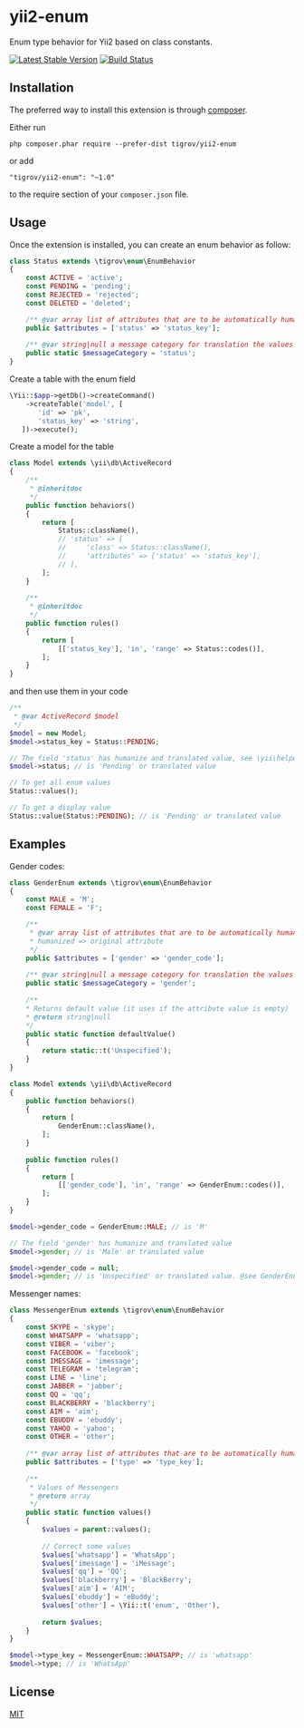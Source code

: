 yii2-enum
==============

Enum type behavior for Yii2 based on class constants.

[![Latest Stable Version](https://poser.pugx.org/Tigrov/yii2-enum/v/stable)](https://packagist.org/packages/Tigrov/yii2-enum)
[![Build Status](https://travis-ci.org/Tigrov/yii2-enum.svg?branch=master)](https://travis-ci.org/Tigrov/yii2-enum)

Installation
------------

The preferred way to install this extension is through [composer](http://getcomposer.org/download/).

Either run

```
php composer.phar require --prefer-dist tigrov/yii2-enum
```

or add

```
"tigrov/yii2-enum": "~1.0"
```

to the require section of your `composer.json` file.

	
Usage
-----

Once the extension is installed, you can create an enum behavior as follow:

```php
class Status extends \tigrov\enum\EnumBehavior
{
    const ACTIVE = 'active';
    const PENDING = 'pending';
    const REJECTED = 'rejected';
    const DELETED = 'deleted';

    /** @var array list of attributes that are to be automatically humanized value */
    public $attributes = ['status' => 'status_key'];
    
    /** @var string|null a message category for translation the values */
    public static $messageCategory = 'status';
}
```

Create a table with the enum field
```php
\Yii::$app->getDb()->createCommand()
    ->createTable('model', [
       'id' => 'pk',
       'status_key' => 'string',
   ])->execute();
```

Create a model for the table
```php
class Model extends \yii\db\ActiveRecord
{
    /**
     * @inheritdoc
     */
    public function behaviors()
    {
        return [
            Status::className(),
            // 'status' => [
            //     'class' => Status::className(),
            //     'attributes' => ['status' => 'status_key'],
            // ],
        ];
    }
    
    /**
     * @inheritdoc
     */
    public function rules()
    {
        return [
            [['status_key'], 'in', 'range' => Status::codes()],
        ];
    }
}
```

and then use them in your code
```php
/**
 * @var ActiveRecord $model
 */
$model = new Model;
$model->status_key = Status::PENDING;

// The field 'status' has humanize and translated value, see \yii\helpers\Inflector::humanize($word, true)
$model->status; // is 'Pending' or translated value

// To get all enum values
Status::values();

// To get a display value
Status::value(Status::PENDING); // is 'Pending' or translated value
```

Examples
--------

Gender codes:
```php
class GenderEnum extends \tigrov\enum\EnumBehavior
{
    const MALE = 'M';
    const FEMALE = 'F';

    /**
     * @var array list of attributes that are to be automatically humanized value
     * humanized => original attribute
     */
    public $attributes = ['gender' => 'gender_code'];
    
    /** @var string|null a message category for translation the values */
    public static $messageCategory = 'gender';
    
    /**
    * Returns default value (it uses if the attribute value is empty)
    * @return string|null
    */
    public static function defaultValue()
    {
        return static::t('Unspecified');
    }
}

class Model extends \yii\db\ActiveRecord
{
    public function behaviors()
    {
        return [
            GenderEnum::className(),
        ];
    }
    
    public function rules()
    {
        return [
            [['gender_code'], 'in', 'range' => GenderEnum::codes()],
        ];
    }
}

$model->gender_code = GenderEnum::MALE; // is 'M'

// The field 'gender' has humanize and translated value
$model->gender; // is 'Male' or translated value

$model->gender_code = null;
$model->gender; // is 'Unspecified' or translated value. @see GenderEnum::defaultValue()
```

Messenger names:
```php
class MessengerEnum extends \tigrov\enum\EnumBehavior
{
    const SKYPE = 'skype';
    const WHATSAPP = 'whatsapp';
    const VIBER = 'viber';
    const FACEBOOK = 'facebook';
    const IMESSAGE = 'imessage';
    const TELEGRAM = 'telegram';
    const LINE = 'line';
    const JABBER = 'jabber';
    const QQ = 'qq';
    const BLACKBERRY = 'blackberry';
    const AIM = 'aim';
    const EBUDDY = 'ebuddy';
    const YAHOO = 'yahoo';
    const OTHER = 'other';
    
    /** @var array list of attributes that are to be automatically humanized value */
    public $attributes = ['type' => 'type_key'];
        
    /**
     * Values of Messengers
     * @return array
     */
    public static function values()
    {
        $values = parent::values();
        
        // Correct some values
        $values['whatsapp'] = 'WhatsApp';
        $values['imessage'] = 'iMessage';
        $values['qq'] = 'QQ';
        $values['blackberry'] = 'BlackBerry';
        $values['aim'] = 'AIM';
        $values['ebuddy'] = 'eBuddy';
        $values['other'] = \Yii::t('enum', 'Other'),
        
        return $values;
    }
}

$model->type_key = MessengerEnum::WHATSAPP; // is 'whatsapp'
$model->type; // is 'WhatsApp'
```

License
-------

[MIT](LICENSE)
